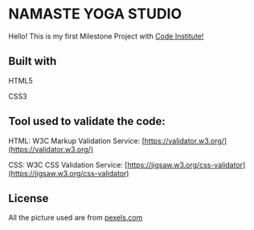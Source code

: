# NAMASTE YOGA STUDIO

Hello! This is my first Milestone Project with [Code Institute!](https://codeinstitute.net/)

## Built with

HTML5

CSS3


## Tool used to validate the code:

HTML:
W3C Markup Validation Service: [https://validator.w3.org/](https://validator.w3.org/)

CSS:
W3C CSS Validation Service: [https://jigsaw.w3.org/css-validator](https://jigsaw.w3.org/css-validator)


## License
All the picture used are from [pexels.com](https://www.pexels.com/)